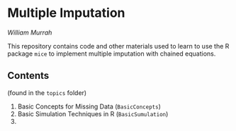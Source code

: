 
# Multiple Imputation
*William Murrah*

This repository contains code and other materials used to learn to use the R package `mice` to implement multiple imputation with chained equations.

## Contents 
(found in the `topics` folder)

1. Basic Concepts for Missing Data (`BasicConcepts`)
2. Basic Simulation Techniques in R (`BasicSumulation`)
3. 


